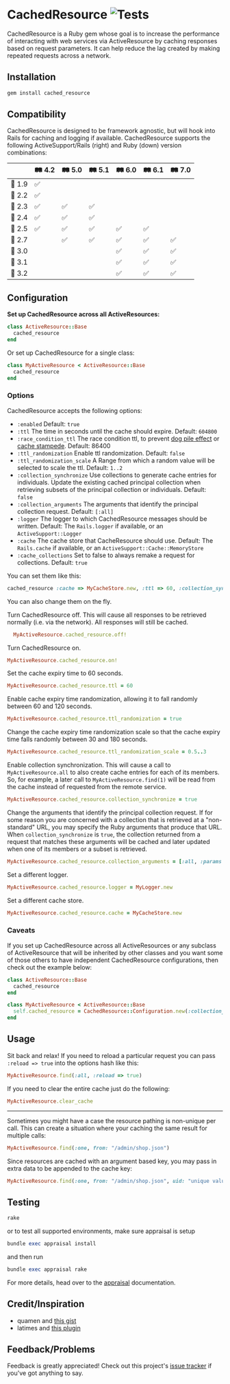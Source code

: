 # CachedResource ![Tests](https://github.com/mhgbrown/cached_resource/actions/workflows/ruby.yml/badge.svg)

CachedResource is a Ruby gem whose goal is to increase the performance of interacting with web services via ActiveResource by caching responses based on request parameters.  It can help reduce the lag created by making repeated requests across a network.

## Installation

```ruby
gem install cached_resource
```

## Compatibility

CachedResource is designed to be framework agnostic, but will hook into Rails for caching and logging if available. CachedResource supports the following ActiveSupport/Rails (right) and Ruby (down) version combinations:

| | 🛤️ 4.2 | 🛤️ 5.0 | 🛤️ 5.1 | 🛤️ 6.0 | 🛤️ 6.1 | 🛤️ 7.0 |
|-------|-----|-----|-----|-----|-----|-----|
| 💎 1.9   | ✅   |     |     |     |     |     |
| 💎 2.2   | ✅   |     |     |     |     |     |
| 💎 2.3   | ✅   | ✅   | ✅   |     |     |     |
| 💎 2.4   | ✅   | ✅   | ✅   |     |     |     |
| 💎 2.5   | ✅   | ✅   | ✅   | ✅   | ✅   |     |
| 💎 2.7   |     | ✅   | ✅   | ✅   | ✅   | ✅   |
| 💎 3.0   |     |     |     | ✅   | ✅   | ✅   |
| 💎 3.1   |     |     |     | ✅   | ✅   | ✅   |
| 💎 3.2   |     |     |     | ✅   | ✅   | ✅   |


## Configuration

**Set up CachedResource across all ActiveResources:**

```ruby
class ActiveResource::Base
  cached_resource
end
```

Or set up CachedResource for a single class:

```ruby
class MyActiveResource < ActiveResource::Base
  cached_resource
end
```

### Options
CachedResource accepts the following options:

* `:enabled` Default: `true`
* `:ttl` The time in seconds until the cache should expire. Default: `604800`
* `:race_condition_ttl` The race condition ttl, to prevent [dog pile effect](https://en.wikipedia.org/wiki/Cache_stampede) or [cache stampede](https://en.wikipedia.org/wiki/Cache_stampede). Default: 86400
* `:ttl_randomization` Enable ttl randomization. Default: `false`
* `:ttl_randomization_scale` A Range from which a random value will be selected to scale the ttl. Default: `1..2`
* `:collection_synchronize` Use collections to generate cache entries for individuals.  Update the existing cached principal collection when retrieving subsets of the principal collection or individuals.  Default: `false`
* `:collection_arguments` The arguments that identify the principal collection request. Default: `[:all]`
* `:logger` The logger to which CachedResource messages should be written. Default: The `Rails.logger` if available, or an `ActiveSupport::Logger`
* `:cache` The cache store that CacheResource should use. Default: The `Rails.cache` if available, or an `ActiveSupport::Cache::MemoryStore`
* `:cache_collections` Set to false to always remake a request for collections. Default: `true`

You can set them like this:

```ruby
cached_resource :cache => MyCacheStore.new, :ttl => 60, :collection_synchronize => true, :logger => MyLogger.new
```

You can also change them on the fly.

Turn CachedResource off.  This will cause all responses to be retrieved normally (i.e. via the network). All responses will still be cached.

```ruby
  MyActiveResource.cached_resource.off!
```

Turn CachedResource on.
```ruby
MyActiveResource.cached_resource.on!
```

Set the cache expiry time to 60 seconds.

```ruby
MyActiveResource.cached_resource.ttl = 60
```

Enable cache expiry time randomization, allowing it to fall randomly between 60 and 120 seconds.

```ruby
MyActiveResource.cached_resource.ttl_randomization = true
```

Change the cache expiry time randomization scale so that the cache expiry time falls randomly between 30 and 180 seconds.

```ruby
MyActiveResource.cached_resource.ttl_randomization_scale = 0.5..3
```
Enable collection synchronization.  This will cause a call to `MyActiveResource.all` to also create cache entries for each of its members.  So, for example, a later call to `MyActiveResource.find(1)` will be read from the cache instead of requested from the remote service.

```ruby
MyActiveResource.cached_resource.collection_synchronize = true
```
Change the arguments that identify the principal collection request.  If for some reason you are concerned with a collection that is retrieved at a "non-standard" URL, you may specify the Ruby arguments that produce that URL.  When `collection_synchronize` is `true`, the collection returned from a request that matches these arguments will be cached and later updated when one of its members or a subset is retrieved.

```ruby
MyActiveResource.cached_resource.collection_arguments = [:all, :params => {:name => "Bob"}]
```
Set a different logger.

```ruby
MyActiveResource.cached_resource.logger = MyLogger.new
```
Set a different cache store.

```ruby
MyActiveResource.cached_resource.cache = MyCacheStore.new
```

### Caveats
If you set up CachedResource across all ActiveResources or any subclass of ActiveResource that will be inherited by other classes and you want some of those others to have independent CachedResource configurations, then check out the example below:

```ruby
class ActiveResource::Base
  cached_resource
end
```

```ruby
class MyActiveResource < ActiveResource::Base
  self.cached_resource = CachedResource::Configuration.new(:collection_synchronize => true)
end
```
## Usage
Sit back and relax! If you need to reload a particular request you can pass `:reload => true` into the options hash like this:

```ruby
MyActiveResource.find(:all, :reload => true)
```
If you need to clear the entire cache just do the following:

```ruby
MyActiveResource.clear_cache
```
---
Sometimes you might have a case the resource pathing is non-unique per call. This can create a situation where your caching the same result for multiple calls:

```ruby
MyActiveResource.find(:one, from: "/admin/shop.json")
```

Since resources are cached with an argument based key, you may pass in extra data to be appended to the cache key:

```ruby
MyActiveResource.find(:one, from: "/admin/shop.json", uid: "unique value")
```
## Testing

```ruby
rake
```

or to test all supported environments, make sure appraisal is setup

```ruby
bundle exec appraisal install
```

and then run

```ruby
bundle exec appraisal rake
```

For more details, head over to the [appraisal](https://github.com/thoughtbot/appraisal) documentation.

## Credit/Inspiration
* quamen and [this gist](http://gist.github.com/947734)
* latimes and [this plugin](http://github.com/latimes/cached_resource)

## Feedback/Problems
Feedback is greatly appreciated! Check out this project's [issue tracker](https://github.com/Ahsizara/cached_resource/issues) if you've got anything to say.
